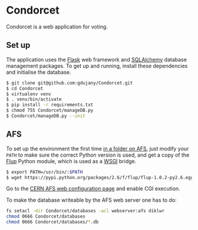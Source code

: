 Condorcet
=========

Condorcet is a web application for voting.

Set up
------

The application uses the [Flask](http://flask.pocoo.org/) web framework and [SQLAlchemy](http://www.sqlalchemy.org/) database management packages.
To get up and running, install these dependencies and initialise the database.

```bash
$ git clone git@github.com:gdujany/Condorcet.git
$ cd Condorcet
$ virtualenv venv
$ . venv/bin/activate
$ pip install -r requirements.txt
$ chmod 755 Condorcet/manageDB.py
$ Condorcet/manageDB.py --init
```

AFS
---

To set up the environment the first time [in a folder on AFS](https://espace2013.cern.ch/webservices-help/websitemanagement/ManagingWebsitesAtCERN/Pages/WebsitecreationandmanagementatCERN.aspx), just modify your `PATH` to make sure the correct Python version is used, and get a copy of the [Flup](http://www.saddi.com/software/flup/) Python module, which is used as a [WSGI](http://en.wikipedia.org/wiki/Web_Server_Gateway_Interface) bridge.

```bash
$ export PATH=/usr/bin/:$PATH
$ wget https://pypi.python.org/packages/2.6/f/flup/flup-1.0.2-py2.6.egg
```

Go to the [CERN AFS web configuration page](https://webservices.web.cern.ch/webservices/Tools/SiteConfiguration/) and enable CGI execution.

To make the database writeable by the AFS web server one has to do:

```bash
fs setacl -dir Condorcet/databases -acl webserver:afs diklwr
chmod 0666 Condorcet/databases
chmod 0666 Condorcet/databases/*.db
```
